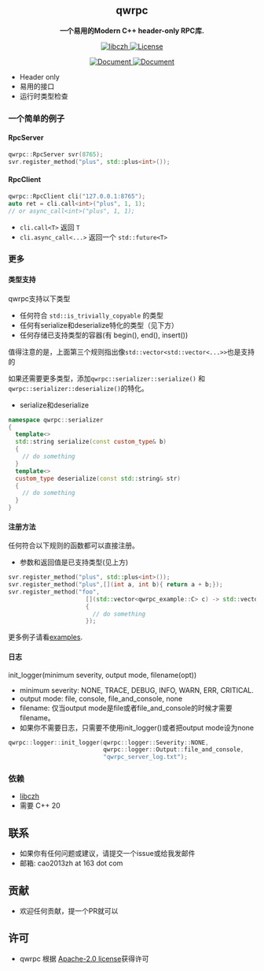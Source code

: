 <h2 align="center">
qwrpc
</h2> 

<p align="center">
<strong>一个易用的Modern C++ header-only RPC库.</strong>
</p>

<p align="center">
  <a href="https://github.com/caozhanhao/libczh" >
    <img src="https://img.shields.io/static/v1?label=libczh&message=czh&color=blue&style=flat-square" alt="libczh" />  
  </a>
  <a href="LICENSE" >
    <img src="https://img.shields.io/github/license/caozhanhao/qwrpc?label=License&style=flat-square&color=yellow" alt="License" />  
  </a>
</p>

<p align="center">
  <a href="README.md" >
    <img src="https://img.shields.io/badge/Document-English-blue" alt="Document" />  
  </a>
  <a href="README-cn.md" >
    <img src="https://img.shields.io/badge/文档-简体中文-blue" alt="Document" />  
  </a>
</p>

- Header only
- 易用的接口
- 运行时类型检查

### 一个简单的例子

#### RpcServer

```c++
qwrpc::RpcServer svr(8765);
svr.register_method("plus", std::plus<int>());
```

#### RpcClient

```c++
qwrpc::RpcClient cli("127.0.0.1:8765");
auto ret = cli.call<int>("plus", 1, 1);
// or async_call<int>("plus", 1, 1);
```

- `cli.call<T>` 返回 `T`
- `cli.async_call<...>` 返回一个 `std::future<T>`

### 更多

#### 类型支持

qwrpc支持以下类型

- 任何符合 `std::is_trivially_copyable` 的类型
- 任何有serialize和deserialize特化的类型（见下方）
- 任何存储已支持类型的容器(有 begin(), end(), insert())

值得注意的是，上面第三个规则指出像`std::vector<std::vector<...>>`也是支持的

如果还需要更多类型，添加`qwrpc::serializer::serialize()` 和 `qwrpc::serializer::deserialize()`的特化。

- serialize和deserialize

```c++
namespace qwrpc::serializer
{
  template<>
  std::string serialize(const custom_type& b)
  {
    // do something
  }
  template<>
  custom_type deserialize(const std::string& str)
  {
    // do something
  }
}
```

#### 注册方法

任何符合以下规则的函数都可以直接注册。

- 参数和返回值是已支持类型(见上方)

```c++
svr.register_method("plus", std::plus<int>());
svr.register_method("plus",[](int a, int b){ return a + b;});
svr.register_method("foo",
                      [](std::vector<qwrpc_example::C> c) -> std::vector<std::vector<qwrpc_example::D>>
                      {
                        // do something
                      });
```

更多例子请看[examples](examples/).

#### 日志

init_logger(minimum severity, output mode, filename(opt))

- minimum severity: NONE, TRACE, DEBUG, INFO, WARN, ERR, CRITICAL.
- output mode: file, console, file_and_console, none
- filename: 仅当output mode是file或者file_and_console的时候才需要filename。
- 如果你不需要日志，只需要不使用init_logger()或者把output mode设为none

```c++
qwrpc::logger::init_logger(qwrpc::logger::Severity::NONE,
                           qwrpc::logger::Output::file_and_console,
                           "qwrpc_server_log.txt");
```

### 依赖

- [libczh](https://github.com/caozhanhao/libczh)
- 需要 C++ 20

## 联系

- 如果你有任何问题或建议，请提交一个issue或给我发邮件
- 邮箱: cao2013zh at 163 dot com

## 贡献

- 欢迎任何贡献，提一个PR就可以

## 许可

- qwrpc 根据 [Apache-2.0 license](LICENSE)获得许可